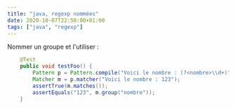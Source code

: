 ```yaml
---
title: "java, regexp nommées"
date: 2020-10-07T22:50:00+01:00
tags: ["java", "regexp"]
---
```


Nommer un groupe et l'utiliser :

```java
    @Test
    public void testFoo() {
        Pattern p = Pattern.compile("Voici le nombre : (?<nombre>\\d+)");
        Matcher m = p.matcher("Voici le nombre : 123");
        assertTrue(m.matches());
        assertEquals("123", m.group("nombre"));
    }

```

